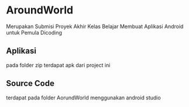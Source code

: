 # AroundWorld
Merupakan Submisi Proyek Akhir Kelas Belajar Membuat Aplikasi Android untuk Pemula Dicoding

## Aplikasi

pada folder zip terdapat apk dari project ini

## Source Code

terdapat pada folder AorundWorld menggunakan android studio
